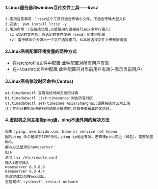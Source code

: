 #### 1.Linux服务器和window互传文件工具——lrzsz
```
1.使用注意事项：lrzsz这个工具只适合传输小文件，不适合传输大型文件
2.安装： yum install lrzsz -y
3.常用命令：(安装成功后,以后使用可直接在linux命令行输入)
  sz 选定的文件名：将选定的文件发送（send）到本地机器  
  rz：运行该命令会弹出一个文件选择窗口，从本地选择文件上传到服务器
```

#### 2.Linux系统配置环境变量的两种方式
* 在/etc/profile文件中配置,此种配置对所有用户有效
* 在~/.bashrc文件中配置,此种配置只对当前用户有效(~表示当前用户)

#### 3.Linux系统修改时区命令(Centos)
```
a).timedatectl:查看系统时间方面的详情
b).timedatectl list-timezones:列出所有时区
c).timedatectl set-timezone Asia/Shanghai:设置系统时区为上海
注：在对计算机系统进行时间同步操作时,应首先查看其时区信息.
```

#### 4.虚拟机之间互相能ping通，ping不通外网的解决方法
```
现象：ping: www.baidu.com: Name or service not known
因为ping 命令是属于ICMP协议，ping ip地址有效。若直接ping网址（域名），需要配置DNS。
解决办法是添加nameserver：
如下
命令：vi /etc/resolv.conf
输入i进行插入
nameserver 8.8.8.8
nameserver 8.8.4.4
修改完成以后按esc退出。
重启网络：systemctl restart network
```
